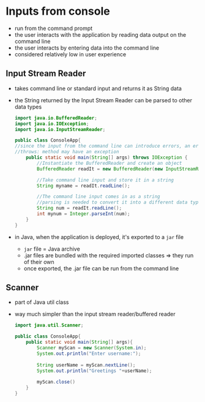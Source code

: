 # Inputs from console

- run from the command prompt
- the user interacts with the application by reading data output on the command line
- the user interacts by entering data into the command line
- considered relatively low in user experience



## Input Stream Reader

- takes command line or standard input and returns it as String data

- the String returned by the Input Stream Reader can be parsed to other data types

    ```java
    import java.io.BufferedReader;
    import java.io.IOException;
    import java.io.InputStreamReader;
    
    public class ConsoleApp{
    //since the input from the command line can introduce errors, an error handler is needed
    //throws: method may have an exception
        public static void main(String[] args) throws IOException {
            //Instantiate the BufferedReader and create an object
            BufferedReader readIt = new BufferedReader(new InputStreamReader(System.in));
    
            //Take command line input and store it in a string
            String myname = readIt.readLine();
    
            //The command line input comes in as a string
            //parsing is needed to convert it into a different data type
            String num = readIt.readLine();
            int mynum = Integer.parseInt(num);
        }
    }
    ```

- in Java, when the application is deployed, it's exported to a `jar` file

    - `jar` file = Java archive
    - .jar files are bundled with the required imported classes => they run of their own
    - once exported, the .jar file can be run from the command line



## Scanner

- part of Java util class

- way much simpler than the input stream reader/buffered reader

  ```java
  import java.util.Scanner;
  
  public class ConsoleApp{
      public static void main(String[] args){
          Scanner myScan = new Scanner(System.in);
          System.out.println("Enter username:");
          
          String userName = myScan.nextLine();
          System.out.println("Greetings "+userName);
          
          myScan.close()
      }
  }
  ```

  

